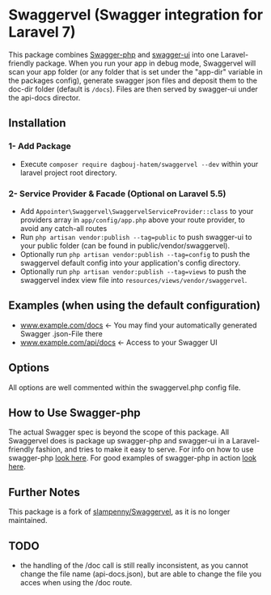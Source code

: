 # Swaggervel (Swagger integration for Laravel 7)
This package combines [Swagger-php](https://github.com/zircote/swagger-php) and [swagger-ui](https://github.com/swagger-api/swagger-ui) into one Laravel-friendly package.
When you run your app in debug mode, Swaggervel will scan your app folder (or any folder that is set under the "app-dir" variable in the packages config), generate swagger json files and deposit them to the doc-dir folder (default is `/docs`). Files are then served by swagger-ui under the api-docs director.

## Installation

### 1- Add Package
- Execute `composer require dagbouj-hatem/swaggervel --dev` within your laravel project root directory.

### 2- Service Provider & Facade (Optional on Laravel 5.5)
- Add `Appointer\Swaggervel\SwaggervelServiceProvider::class` to your providers array in `app/config/app.php` above your route provider, to avoid any catch-all routes
- Run `php artisan vendor:publish --tag=public` to push swagger-ui to your public folder (can be found in public/vendor/swaggervel).
- Optionally run `php artisan vendor:publish --tag=config` to push the swaggervel default config into your application's config directory.
- Optionally run `php artisan vendor:publish --tag=views` to push the swaggervel index view file into `resources/views/vendor/swaggervel`.

## Examples (when using the default configuration)
- www.example.com/docs  <- You may find your automatically generated Swagger .json-File there
- www.example.com/api/docs <- Access to your Swagger UI

## Options
All options are well commented within the swaggervel.php config file.

## How to Use Swagger-php
The actual Swagger spec is beyond the scope of this package. All Swaggervel does is package up swagger-php and swagger-ui in a Laravel-friendly fashion, and tries to make it easy to serve. For info on how to use swagger-php [look here](http://zircote.com/swagger-php/). For good examples of swagger-php in action [look here](https://github.com/zircote/swagger-php/tree/master/Examples).

## Further Notes
This package is a fork of [slampenny/Swaggervel](https://github.com/slampenny/Swaggervel), as it is no longer maintained.

## TODO
- the handling of the /doc call is still really inconsistent, as you cannot change the file name (api-docs.json), but are able to change the file you acces when using the /doc route.

